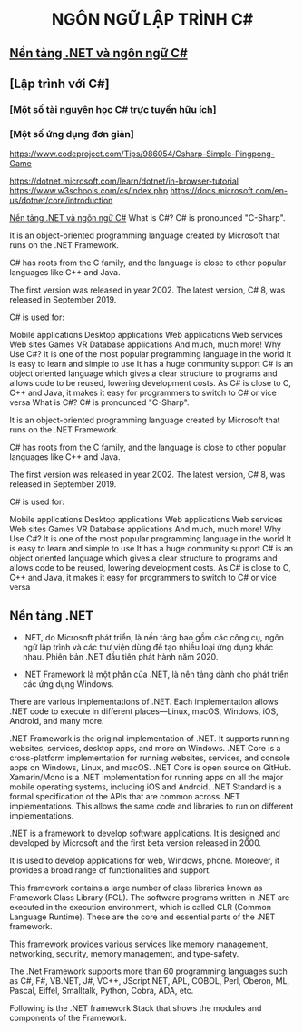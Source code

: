 <h1 align="center"> 
NGÔN NGỮ LẬP TRÌNH C#
</h1>

## [Nền tảng .NET và ngôn ngữ C#]()
## [Lập trình với C#]
### [Một số tài nguyên học C# trực tuyến hữu ích]
### [Một số ứng dụng đơn giản]
https://www.codeproject.com/Tips/986054/Csharp-Simple-Pingpong-Game

https://dotnet.microsoft.com/learn/dotnet/in-browser-tutorial
https://www.w3schools.com/cs/index.php
https://docs.microsoft.com/en-us/dotnet/core/introduction

[Nền tảng .NET và ngôn ngữ C#]()
What is C#?
C# is pronounced "C-Sharp".

It is an object-oriented programming language created by Microsoft that runs on the .NET Framework.

C# has roots from the C family, and the language is close to other popular languages like C++ and Java.

The first version was released in year 2002. The latest version, C# 8, was released in September 2019.

C# is used for:

Mobile applications
Desktop applications
Web applications
Web services
Web sites
Games
VR
Database applications
And much, much more!
Why Use C#?
It is one of the most popular programming language in the world
It is easy to learn and simple to use
It has a huge community support
C# is an object oriented language which gives a clear structure to programs and allows code to be reused, lowering development costs.
As C# is close to C, C++ and Java, it makes it easy for programmers to switch to C# or vice versa
What is C#?
C# is pronounced "C-Sharp".

It is an object-oriented programming language created by Microsoft that runs on the .NET Framework.

C# has roots from the C family, and the language is close to other popular languages like C++ and Java.

The first version was released in year 2002. The latest version, C# 8, was released in September 2019.

C# is used for:

Mobile applications
Desktop applications
Web applications
Web services
Web sites
Games
VR
Database applications
And much, much more!
Why Use C#?
It is one of the most popular programming language in the world
It is easy to learn and simple to use
It has a huge community support
C# is an object oriented language which gives a clear structure to programs and allows code to be reused, lowering development costs.
As C# is close to C, C++ and Java, it makes it easy for programmers to switch to C# or vice versa
## Nền tảng .NET

- .NET, do Microsoft phát triển, là nền tảng bao gồm các công cụ, ngôn ngữ lập trình và các thư viện dùng để tạo nhiều loại ứng dụng khác nhau. Phiên bản .NET đầu tiên phát hành năm 2020. 

- .NET Framework là một phần của .NET, là nền tảng dành cho phát triển các ứng dụng Windows.




There are various implementations of .NET. Each implementation allows .NET code to execute in different places—Linux, macOS, Windows, iOS, Android, and many more.

.NET Framework is the original implementation of .NET. It supports running websites, services, desktop apps, and more on Windows.
.NET Core is a cross-platform implementation for running websites, services, and console apps on Windows, Linux, and macOS. .NET Core is open source on GitHub.
Xamarin/Mono is a .NET implementation for running apps on all the major mobile operating systems, including iOS and Android.
.NET Standard is a formal specification of the APIs that are common across .NET implementations. This allows the same code and libraries to run on different implementations.

.NET is a framework to develop software applications. It is designed and developed by Microsoft and the first beta version released in 2000.

It is used to develop applications for web, Windows, phone. Moreover, it provides a broad range of functionalities and support.

This framework contains a large number of class libraries known as Framework Class Library (FCL). The software programs written in .NET are executed in the execution environment, which is called CLR (Common Language Runtime). These are the core and essential parts of the .NET framework.

This framework provides various services like memory management, networking, security, memory management, and type-safety.

The .Net Framework supports more than 60 programming languages such as C#, F#, VB.NET, J#, VC++, JScript.NET, APL, COBOL, Perl, Oberon, ML, Pascal, Eiffel, Smalltalk, Python, Cobra, ADA, etc.

Following is the .NET framework Stack that shows the modules and components of the Framework.
